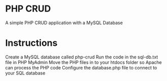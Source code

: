# PHP CRUD
A simple PHP CRUD application with a MySQL Database
# Instructions
Create a MySQL database called php-crud
Run the code in the sql-db.txt file in PHP MyAdmin
Move the PHP files in to your htdocs folder so Apache can process the PHP code
Configure the database.php file to connect to your SQL database

